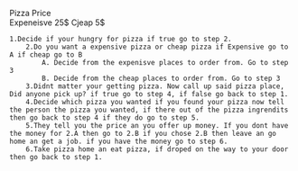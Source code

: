 
Pizza Price     
    Expeneisve 25$
    Cjeap 5$

    1.Decide if your hungry for pizza if true go to step 2.
        2.Do you want a expensive pizza or cheap pizza if Expensive go to A if cheap go to B
            A. Decide from the expenisve places to order from. Go to step 3
            B. Decide from the cheap places to order from. Go to step 3
        3.Didnt matter your getting pizza. Now call up said pizza place, Did anyone pick up? if true go to step 4, if false go back to step 1.
        4.Decide which pizza you wanted if you found your pizza now tell the person the pizza you wanted, if there out of the pizza ingrendits then go back to step 4 if they do go to step 5.
        5.They tell you the price an you offer up money. If you dont have the money for 2.A then go to 2.B if you chose 2.B then leave an go home an get a job. if you have the money go to step 6.
        6.Take pizza home an eat pizza, if droped on the way to your door then go back to step 1. 